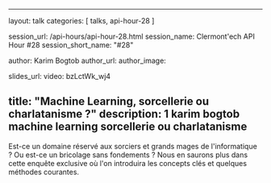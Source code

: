 ---
layout: talk
categories: [ talks, api-hour-28 ]

session_url: /api-hours/api-hour-28.html
session_name: Clermont'ech API Hour &#35;28
session_short_name: "&#35;28"

author: Karim Bogtob
author_url:
author_image:

slides_url:
video: bzLctWk_wj4

title: "Machine Learning, sorcellerie ou charlatanisme ?"
description: 1 karim bogtob machine learning sorcellerie ou charlatanisme
------

Est-ce un domaine réservé aux sorciers et grands mages de l'informatique ? Ou est-ce un bricolage sans fondements ? Nous en saurons plus dans cette enquête exclusive où l'on introduira les concepts clés et quelques méthodes courantes.

